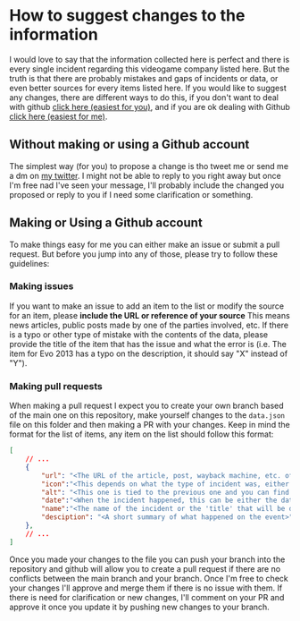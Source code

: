 # How to suggest changes to the information
I would love to say that the information collected here is perfect and there is every single incident regarding this videogame company listed here. But the truth is that there are probably mistakes and gaps of incidents or data, or even better sources for every items listed here. If you would like to suggest any changes, there are different ways to do this, if you don't want to deal with github [click here (easiest for you)](#without-making-or-using-a-github-account), and if you are ok dealing with Github [click here (easiest for me)](#making-or-using-a-github-account).


## Without making or using a Github account
The simplest way (for you) to propose a change is tho tweet me or send me a dm on [my twitter](https://twitter.com/Camilozvi). I might not be able to reply to you right away but once I'm free nad I've seen your message, I'll probably include the changed you proposed or reply to you if I need some clarification or something.

## Making or Using a Github account
To make things easy for me you can either make an issue or submit a pull request. But before you jump into any of those, please try to follow these guidelines:

### Making issues
If you want to make an issue to add an item to the list or modify the source for an item, please **include the URL or reference of your source** This means news articles, public posts made by one of the parties involved, etc. If there is a typo or other type of mistake with the contents of the data, please provide the title of the item that has the issue and what the error is (i.e. The item for Evo 2013 has a typo on the description, it should say "X" instead of "Y").

### Making pull requests
When making a pull request I expect you to create your own branch based of the main one on this repository, make yourself changes to the `data.json` file on this folder and then making a PR with your changes. Keep in mind the format for the list of items, any item on the list should follow this format:
```JSON
[
    // ...
    {
        "url": "<The URL of the article, post, wayback machine, etc. of the event.>",
        "icon":"<This depends on what the type of incident was, either: 'block.svg' for anything blocked by the big N , 'law.svg' for any legal letters from the big N or 'balance.svg' for any monetary compensation obtained by the big N>",
        "alt": "<This one is tied to the previous one and you can find it on other items on the list, you can leave it blank if you are not sure what the message should be>",
        "date":"<When the incident happened, this can be either the date when an article was post or when a publication or statement by any party involved was made about the incident. This should be formated as: 'yyyy-mm-dd'>",
        "name":"<The name of the incident or the 'title' that will be displayed on the website>",
        "desciption": "<A short summary of what happened on the event>"
    },
    // ... 
]
```
Once you made your changes to the file you can push your branch into the repository and github will allow you to create a pull request if there are no conflicts between the main branch and your branch. Once I'm free to check your changes I'll approve and merge them if there is no issue with them. If there is need for clarification or new changes, I'll comment on your PR and approve it once you update it by pushing new changes to your branch.
